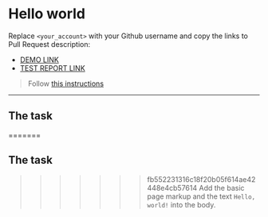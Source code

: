 # Hello world

Replace `<your_account>` with your Github username and copy the links to Pull Request description:

- [DEMO LINK](https://iamgranovskaya.github.io/layout_hello-world/)
- [TEST REPORT LINK](https://iamgranovskaya.github.io/layout_hello-world/report/html_report/)

> Follow [this instructions](https://mate-academy.github.io/layout_task-guideline/#how-to-solve-the-layout-tasks-on-github)

---

## The task

=======

## The task

> > > > > > > fb552231316c18f20b05f614ae42448e4cb57614
> > > > > > > Add the basic page markup and the text `Hello, world!` into the body.
